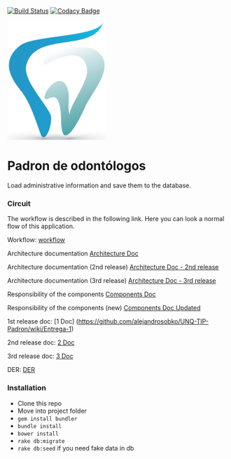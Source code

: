[![Build Status](https://travis-ci.org/alejandrosobko/UNQ-TIP-Padron.svg?branch=master)](https://travis-ci.org/alejandrosobko/UNQ-TIP-Padron) [![Codacy Badge](https://api.codacy.com/project/badge/Grade/1b733ae3c40d4f6aaf22edf5e5a579d5)](https://www.codacy.com/app/alee-sk8/padron?utm_source=github.com&amp;utm_medium=referral&amp;utm_content=alejandrosobko/padron&amp;utm_campaign=Badge_Grade)


![Padrón](/app/assets/images/logo.png) 


# Padron de odontólogos

Load administrative information and save them to the database.

### Circuit

The workflow is described in the following link. Here you can look a normal flow of this application.

Workflow:  [workflow](https://github.com/alejandrosobko/UNQ-TIP-Padron/wiki/Workflow) 

Architecture documentation [Architecture Doc](https://github.com/alejandrosobko/UNQ-TIP-Padron/wiki/Arquitectura-1)

Architecture documentation (2nd release) [Architecture Doc - 2nd release](https://github.com/alejandrosobko/UNQ-TIP-Padron/wiki/Arquitectura-2)

Architecture documentation (3rd release) [Architecture Doc - 3rd release](https://github.com/alejandrosobko/UNQ-TIP-Padron/wiki/Arquitectura-3)

Responsibility of the components [Components Doc](https://github.com/alejandrosobko/UNQ-TIP-Padron/wiki/Responsabilidades)

Responsibility of the components (new) [Components Doc Updated](https://github.com/alejandrosobko/UNQ-TIP-Padron/wiki/Responsabilidades-(Nuevo))

1st release doc: [1 Doc] (https://github.com/alejandrosobko/UNQ-TIP-Padron/wiki/Entrega-1)

2nd release doc: [2 Doc](https://github.com/alejandrosobko/UNQ-TIP-Padron/wiki/Entrega-2)

3rd release doc: [3 Doc](https://github.com/alejandrosobko/UNQ-TIP-Padron/wiki/Entrega-3)

DER: [DER](https://github.com/alejandrosobko/UNQ-TIP-Padron/blob/master/app/assets/images/doc/der.png?raw=true)

### Installation

* Clone this repo
* Move into project folder
* `gem install bundler`
* `bundle install`
* `bower install`
* `rake db:migrate`
* `rake db:seed` if you need fake data in db
